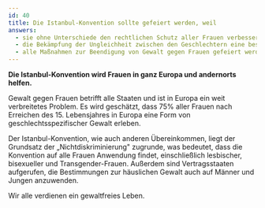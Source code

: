 ```yaml
---
id: 40
title: Die Istanbul-Konvention sollte gefeiert werden, weil
answers:
  - sie ohne Unterschiede den rechtlichen Schutz aller Frauen verbessert
  - die Bekämpfung der Ungleichheit zwischen den Geschlechtern eine bessere Welt für uns alle schafft
  - alle Maßnahmen zur Beendigung von Gewalt gegen Frauen gefeiert werden sollten
---
```

**Die Istanbul-Konvention wird Frauen in ganz Europa und andernorts helfen.**

Gewalt gegen Frauen betrifft alle Staaten und ist in Europa ein weit verbreitetes
Problem. Es wird geschätzt, dass 75% aller Frauen nach Erreichen des 15.
Lebensjahres in Europa eine Form von geschlechtsspezifischer Gewalt erleben.

Der Istanbul-Konvention, wie auch anderen Übereinkommen, liegt der Grundsatz der
„Nichtdiskriminierung" zugrunde, was bedeutet, dass die Konvention auf alle
Frauen Anwendung findet, einschließlich lesbischer, bisexueller und
Transgender-Frauen. Außerdem sind Vertragsstaaten aufgerufen, die Bestimmungen
zur häuslichen Gewalt auch auf Männer und Jungen anzuwenden.

Wir alle verdienen ein gewaltfreies Leben.
